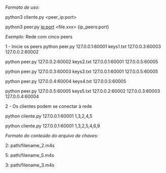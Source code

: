 *Formato de uso:*

python3 cliente.py <peer_ip:port> <chunks>

python3 peer.py <ip:port> <file.xxx> {ip_peers:port}

*Exemplo:* Rede com cinco peers

1 - Inicie os peers
python peer.py 127.0.0.1:60001 keys1.txt 127.0.0.3:60003 127.0.0.2:60002

python peer.py 127.0.0.2:60002 keys2.txt 127.0.0.1:60001 127.0.0.5:60005

python peer.py 127.0.0.3:60003 keys3.txt 127.0.0.1:60001 127.0.0.5:60005

python peer.py 127.0.0.4:60004 keys4.txt 127.0.0.5:60005

python peer.py 127.0.0.5:60005 keys5.txt 127.0.0.2:60002 127.0.0.3:60003 127.0.0.4:60004


2 -  Os clientes podem se conectar à rede

python cliente.py 127.0.0.1:60001 1,3,2,4,5

python cliente.py 127.0.0.1:60001 1,3,2,5,4,6,9


*Formato do conteúdo do arquivo de chaves:*

2: path/filename_2.m4s

5: path/filename_5.m4s

3: path/filename_3.m4s
